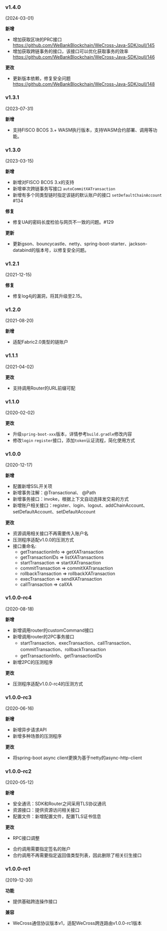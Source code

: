 ### v1.4.0

(2024-03-01)

**新增**

- 增加获取区块的PRC接口 https://github.com/WeBankBlockchain/WeCross-Java-SDK/pull/145
- 增加获取跨链事务的接口，该接口可以优化获取事务的效率 https://github.com/WeBankBlockchain/WeCross-Java-SDK/pull/146

**更改**

- 更新版本依赖，修复安全问题 https://github.com/WeBankBlockchain/WeCross-Java-SDK/pull/148

### v1.3.1

(2023-07-31)

**新增**

* 支持FISCO BCOS 3.+ WASM执行版本，支持WASM合约部署、调用等功能。

### v1.3.0

(2023-03-15)

**新增**

* 新增对FISCO BCOS 3.x的支持
* 新增单次跨链事务写接口 `autoCommitXATransaction`
* 新增有多个同类型链时指定该链的默认账户的接口 `setDefaultChainAccount` #134

**修复**

* 修复UA的密码长度检验与网页不一致的问题。#129

**更新**

* 更新gson、bouncycastle、netty、spring-boot-starter、jackson-databind的版本号，以修复安全问题。

### v1.2.1

(2021-12-15)

**修复**

* 修复log4j的漏洞，将其升级至2.15。

### v1.2.0

(2021-08-20)

**新增**

* 适配Fabric2.0类型的链账户

### v1.1.1

(2021-04-02)

**更改**

* 支持调用Router的URL前缀可配

### v1.1.0

(2020-02-02)

**更改**

* 升级`spring-boot-xxx`版本，详情参考`build.gradle`修改内容
* 修改`login` `register`接口，添加`token`认证流程，简化使用方式

### v1.0.0

(2020-12-17)

**新增**

* 配置新增SSL开关项
* 新增事务注解：@Transactional、 @Path
* 新增事务接口：invoke，根据上下文自动选择发交易的方式
* 新增账户相关接口：register、login、logout、addChainAccount、setDefaultAccount、setDefaultAccount

**更改**

* 资源调用相关接口不再需要传入账户名
* 压测程序适配v1.0.0的压测方式
* 接口重命名: 
    * getTransactionInfo => getXATransaction
    * getTransactionIDs => listXATransactions
    * startTransaction => startXATransaction
    * commitTransaction => commitXATransaction
    * rollbackTransaction => rollbackXATransaction
    * execTransaction => sendXATransaction
    * callTransaction => callXA

### v1.0.0-rc4

(2020-08-18)

**新增**

* 新增调用router的customCommand接口
* 新增调用router的2PC事务接口
  * startTransaction、execTransaction、callTransaction、commitTransaction、rollbackTransaction
  * getTransactionInfo、getTransactionIDs
* 新增2PC的压测程序

**更改**

* 压测程序适配v1.0.0-rc4的压测方式

### v1.0.0-rc3

(2020-06-16)

**新增**

* 新增异步请求API
* 新增多种场景的压测程序

**更改**

* 将spring-boot async client更换为基于netty的async-http-client

### v1.0.0-rc2

(2020-05-12)

**新增**

* 安全通讯：SDK和Router之间采用TLS协议通讯
* 资源接口：提供资源访问相关接口
* 配置文件：新增配置文件，配置TLS证书信息

**更改**

* RPC接口调整
- 合约调用需要指定签名的账户
- 合约调用不再需要指定返回值类型列表，因此删除了相关衍生接口

### v1.0.0-rc1

(2019-12-30)

**功能**

* 提供基础跨连操作接口

**兼容**

* WeCross通信协议版本v1，适配WeCross跨连路由v1.0.0-rc1版本

